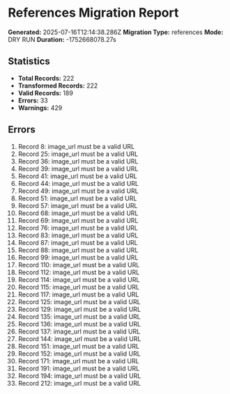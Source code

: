 # References Migration Report

**Generated:** 2025-07-16T12:14:38.286Z
**Migration Type:** references
**Mode:** DRY RUN
**Duration:** -1752668078.27s

## Statistics

- **Total Records:** 222
- **Transformed Records:** 222
- **Valid Records:** 189
- **Errors:** 33
- **Warnings:** 429

## Errors

1. Record 8: image_url must be a valid URL
2. Record 25: image_url must be a valid URL
3. Record 36: image_url must be a valid URL
4. Record 39: image_url must be a valid URL
5. Record 41: image_url must be a valid URL
6. Record 44: image_url must be a valid URL
7. Record 49: image_url must be a valid URL
8. Record 51: image_url must be a valid URL
9. Record 57: image_url must be a valid URL
10. Record 68: image_url must be a valid URL
11. Record 69: image_url must be a valid URL
12. Record 76: image_url must be a valid URL
13. Record 83: image_url must be a valid URL
14. Record 87: image_url must be a valid URL
15. Record 88: image_url must be a valid URL
16. Record 99: image_url must be a valid URL
17. Record 110: image_url must be a valid URL
18. Record 112: image_url must be a valid URL
19. Record 114: image_url must be a valid URL
20. Record 115: image_url must be a valid URL
21. Record 117: image_url must be a valid URL
22. Record 125: image_url must be a valid URL
23. Record 129: image_url must be a valid URL
24. Record 135: image_url must be a valid URL
25. Record 136: image_url must be a valid URL
26. Record 137: image_url must be a valid URL
27. Record 144: image_url must be a valid URL
28. Record 151: image_url must be a valid URL
29. Record 152: image_url must be a valid URL
30. Record 171: image_url must be a valid URL
31. Record 191: image_url must be a valid URL
32. Record 194: image_url must be a valid URL
33. Record 212: image_url must be a valid URL

